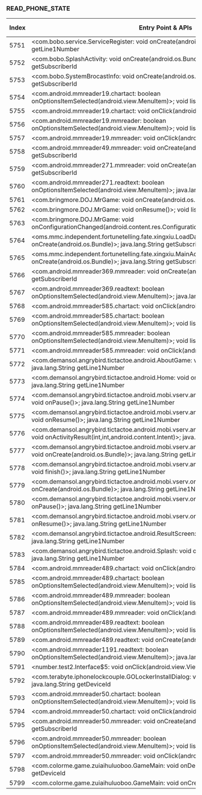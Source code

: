### READ_PHONE_STATE
| Index | Entry Point & APIs | Screen shot | Resource id | Label |
| ------------- | ------------- | ------------- |-------------|-------------|
| 5751 | <com.bobo.service.ServiceRegister: void onCreate(android.os.Bundle)>; java.lang.String getLine1Number | ![](D:\COSMOS\output\py\Drebin\VirusShare_Android_20130506\VirusShare_f0c98b1c148efc3df9b8f7c8737eade8\com.bobo.service.ServiceRegister.png) |  | |
| 5752 | <com.bobo.SplashActivity: void onCreate(android.os.Bundle)>; java.lang.String getSubscriberId | ![](D:\COSMOS\output\py\Drebin\VirusShare_Android_20130506\VirusShare_f0c98b1c148efc3df9b8f7c8737eade8\com.bobo.SplashActivity.png) |  | |
| 5753 | <com.bobo.SystemBrocastInfo: void onCreate(android.os.Bundle)>; java.lang.String getSubscriberId | ![](D:\COSMOS\output\py\Drebin\VirusShare_Android_20130506\VirusShare_f0c98b1c148efc3df9b8f7c8737eade8\com.bobo.SystemBrocastInfo.png) |  | |
| 5754 | <com.android.mmreader19.chartact: boolean onOptionsItemSelected(android.view.MenuItem)>; void listen | ![](D:\COSMOS\output\py\Drebin\VirusShare_Android_20130506\VirusShare_f0e116424fa2b7e87ca0b5003572fafe\com.android.mmreader19.chartact.png) |  | |
| 5755 | <com.android.mmreader19.chartact: void onClick(android.view.View)>; void listen | ![](D:\COSMOS\output\py\Drebin\VirusShare_Android_20130506\VirusShare_f0e116424fa2b7e87ca0b5003572fafe\com.android.mmreader19.chartact.png) |  | |
| 5756 | <com.android.mmreader19.mmreader: boolean onOptionsItemSelected(android.view.MenuItem)>; void listen | ![](D:\COSMOS\output\py\Drebin\VirusShare_Android_20130506\VirusShare_f0e116424fa2b7e87ca0b5003572fafe\com.android.mmreader19.mmreader.png) |  | |
| 5757 | <com.android.mmreader19.mmreader: void onClick(android.view.View)>; void listen | ![](D:\COSMOS\output\py\Drebin\VirusShare_Android_20130506\VirusShare_f0e116424fa2b7e87ca0b5003572fafe\com.android.mmreader19.mmreader.png) |  | |
| 5758 | <com.android.mmreader49.mmreader: void onCreate(android.os.Bundle)>; java.lang.String getSubscriberId | ![](D:\COSMOS\output\py\Drebin\VirusShare_Android_20130506\VirusShare_f0e2f81f1c289ff0050d16120073c057\com.android.mmreader49.mmreader.png) |  | |
| 5759 | <com.android.mmreader271.mmreader: void onCreate(android.os.Bundle)>; java.lang.String getSubscriberId | ![](D:\COSMOS\output\py\Drebin\VirusShare_Android_20130506\VirusShare_f0e778fa391a732aa6a47eb6d1f59f0e\com.android.mmreader271.mmreader.png) |  | |
| 5760 | <com.android.mmreader271.readtext: boolean onOptionsItemSelected(android.view.MenuItem)>; java.lang.String getSubscriberId | ![](D:\COSMOS\output\py\Drebin\VirusShare_Android_20130506\VirusShare_f0e778fa391a732aa6a47eb6d1f59f0e\com.android.mmreader271.readtext.png) |  | |
| 5761 | <com.bringmore.DOJ.MrGame: void onCreate(android.os.Bundle)>; void listen | ![](D:\COSMOS\output\py\Drebin\VirusShare_Android_20130506\VirusShare_f117f5776d033d4a8ffa50631edb92e7\com.bringmore.DOJ.MrGame.png) |  | |
| 5762 | <com.bringmore.DOJ.MrGame: void onResume()>; void listen | ![](D:\COSMOS\output\py\Drebin\VirusShare_Android_20130506\VirusShare_f117f5776d033d4a8ffa50631edb92e7\com.bringmore.DOJ.MrGame.png) |  | |
| 5763 | <com.bringmore.DOJ.MrGame: void onConfigurationChanged(android.content.res.Configuration)>; java.lang.String getDeviceId | ![](D:\COSMOS\output\py\Drebin\VirusShare_Android_20130506\VirusShare_f117f5776d033d4a8ffa50631edb92e7\com.bringmore.DOJ.MrGame.png) |  | |
| 5764 | <oms.mmc.independent.fortunetelling.fate.xingxiu.LoadData: void onCreate(android.os.Bundle)>; java.lang.String getSubscriberId | ![](D:\COSMOS\output\py\Drebin\VirusShare_Android_20130506\VirusShare_f11942551c4eaf67c6a73aabaa5dbf5f\oms.mmc.independent.fortunetelling.fate.xingxiu.LoadData.png) |  | |
| 5765 | <oms.mmc.independent.fortunetelling.fate.xingxiu.MainActivity: void onCreate(android.os.Bundle)>; java.lang.String getSubscriberId | ![](D:\COSMOS\output\py\Drebin\VirusShare_Android_20130506\VirusShare_f11942551c4eaf67c6a73aabaa5dbf5f\oms.mmc.independent.fortunetelling.fate.xingxiu.MainActivity.png) |  | |
| 5766 | <com.android.mmreader369.mmreader: void onCreate(android.os.Bundle)>; java.lang.String getSubscriberId | ![](D:\COSMOS\output\py\Drebin\VirusShare_Android_20130506\VirusShare_f127e930c41664a895c735e456e0d772\com.android.mmreader369.mmreader.png) |  | |
| 5767 | <com.android.mmreader369.readtext: boolean onOptionsItemSelected(android.view.MenuItem)>; java.lang.String getSubscriberId | ![](D:\COSMOS\output\py\Drebin\VirusShare_Android_20130506\VirusShare_f127e930c41664a895c735e456e0d772\com.android.mmreader369.readtext.png) |  | |
| 5768 | <com.android.mmreader585.chartact: void onClick(android.view.View)>; void listen | ![](D:\COSMOS\output\py\Drebin\VirusShare_Android_20130506\VirusShare_f2342e0f9a2ee1efcfc0bf8fb06888aa\com.android.mmreader585.chartact.png) |  | |
| 5769 | <com.android.mmreader585.chartact: boolean onOptionsItemSelected(android.view.MenuItem)>; void listen | ![](D:\COSMOS\output\py\Drebin\VirusShare_Android_20130506\VirusShare_f2342e0f9a2ee1efcfc0bf8fb06888aa\com.android.mmreader585.chartact.png) |  | |
| 5770 | <com.android.mmreader585.mmreader: boolean onOptionsItemSelected(android.view.MenuItem)>; void listen | ![](D:\COSMOS\output\py\Drebin\VirusShare_Android_20130506\VirusShare_f2342e0f9a2ee1efcfc0bf8fb06888aa\com.android.mmreader585.mmreader.png) |  | |
| 5771 | <com.android.mmreader585.mmreader: void onClick(android.view.View)>; void listen | ![](D:\COSMOS\output\py\Drebin\VirusShare_Android_20130506\VirusShare_f2342e0f9a2ee1efcfc0bf8fb06888aa\com.android.mmreader585.mmreader.png) |  | |
| 5772 | <com.demansol.angrybird.tictactoe.android.AboutGame: void onCreate(android.os.Bundle)>; java.lang.String getLine1Number | ![](D:\COSMOS\output\py\Drebin\VirusShare_Android_20130506\VirusShare_f293113da0d909866b02e1b37c144c76\com.demansol.angrybird.tictactoe.android.AboutGame.png) |  | |
| 5773 | <com.demansol.angrybird.tictactoe.android.Home: void onCreate(android.os.Bundle)>; java.lang.String getLine1Number | ![](D:\COSMOS\output\py\Drebin\VirusShare_Android_20130506\VirusShare_f293113da0d909866b02e1b37c144c76\com.demansol.angrybird.tictactoe.android.Home.png) |  | |
| 5774 | <com.demansol.angrybird.tictactoe.android.mobi.vserv.android.appwrapper.VservAdManager: void onPause()>; java.lang.String getLine1Number | ![](D:\COSMOS\output\py\Drebin\VirusShare_Android_20130506\VirusShare_f293113da0d909866b02e1b37c144c76\com.demansol.angrybird.tictactoe.android.mobi.vserv.android.appwrapper.VservAdManager.png) |  | |
| 5775 | <com.demansol.angrybird.tictactoe.android.mobi.vserv.android.appwrapper.VservAdManager: void onResume()>; java.lang.String getLine1Number | ![](D:\COSMOS\output\py\Drebin\VirusShare_Android_20130506\VirusShare_f293113da0d909866b02e1b37c144c76\com.demansol.angrybird.tictactoe.android.mobi.vserv.android.appwrapper.VservAdManager.png) |  | |
| 5776 | <com.demansol.angrybird.tictactoe.android.mobi.vserv.android.appwrapper.VservAdManager: void onActivityResult(int,int,android.content.Intent)>; java.lang.String getLine1Number | ![](D:\COSMOS\output\py\Drebin\VirusShare_Android_20130506\VirusShare_f293113da0d909866b02e1b37c144c76\com.demansol.angrybird.tictactoe.android.mobi.vserv.android.appwrapper.VservAdManager.png) |  | |
| 5777 | <com.demansol.angrybird.tictactoe.android.mobi.vserv.android.appwrapper.VservAdManager: void onCreate(android.os.Bundle)>; java.lang.String getLine1Number | ![](D:\COSMOS\output\py\Drebin\VirusShare_Android_20130506\VirusShare_f293113da0d909866b02e1b37c144c76\com.demansol.angrybird.tictactoe.android.mobi.vserv.android.appwrapper.VservAdManager.png) |  | |
| 5778 | <com.demansol.angrybird.tictactoe.android.mobi.vserv.android.appwrapper.VservAdManager: void finish()>; java.lang.String getLine1Number | ![](D:\COSMOS\output\py\Drebin\VirusShare_Android_20130506\VirusShare_f293113da0d909866b02e1b37c144c76\com.demansol.angrybird.tictactoe.android.mobi.vserv.android.appwrapper.VservAdManager.png) |  | |
| 5779 | <com.demansol.angrybird.tictactoe.android.mobi.vserv.org.ormma.view.Browser: void onCreate(android.os.Bundle)>; java.lang.String getLine1Number | ![](D:\COSMOS\output\py\Drebin\VirusShare_Android_20130506\VirusShare_f293113da0d909866b02e1b37c144c76\com.demansol.angrybird.tictactoe.android.mobi.vserv.org.ormma.view.Browser.png) |  | |
| 5780 | <com.demansol.angrybird.tictactoe.android.mobi.vserv.org.ormma.view.Browser: void onPause()>; java.lang.String getLine1Number | ![](D:\COSMOS\output\py\Drebin\VirusShare_Android_20130506\VirusShare_f293113da0d909866b02e1b37c144c76\com.demansol.angrybird.tictactoe.android.mobi.vserv.org.ormma.view.Browser.png) |  | |
| 5781 | <com.demansol.angrybird.tictactoe.android.mobi.vserv.org.ormma.view.Browser: void onResume()>; java.lang.String getLine1Number | ![](D:\COSMOS\output\py\Drebin\VirusShare_Android_20130506\VirusShare_f293113da0d909866b02e1b37c144c76\com.demansol.angrybird.tictactoe.android.mobi.vserv.org.ormma.view.Browser.png) |  | |
| 5782 | <com.demansol.angrybird.tictactoe.android.ResultScreen: void onCreate(android.os.Bundle)>; java.lang.String getLine1Number | ![](D:\COSMOS\output\py\Drebin\VirusShare_Android_20130506\VirusShare_f293113da0d909866b02e1b37c144c76\com.demansol.angrybird.tictactoe.android.ResultScreen.png) |  | |
| 5783 | <com.demansol.angrybird.tictactoe.android.Splash: void onCreate(android.os.Bundle)>; java.lang.String getLine1Number | ![](D:\COSMOS\output\py\Drebin\VirusShare_Android_20130506\VirusShare_f293113da0d909866b02e1b37c144c76\com.demansol.angrybird.tictactoe.android.Splash.png) |  | |
| 5784 | <com.android.mmreader489.chartact: void onClick(android.view.View)>; void listen | ![](D:\COSMOS\output\py\Drebin\VirusShare_Android_20130506\VirusShare_f39a6b28e5934fd80f1c3c2430584733\com.android.mmreader489.chartact.png) |  | |
| 5785 | <com.android.mmreader489.chartact: boolean onOptionsItemSelected(android.view.MenuItem)>; void listen | ![](D:\COSMOS\output\py\Drebin\VirusShare_Android_20130506\VirusShare_f39a6b28e5934fd80f1c3c2430584733\com.android.mmreader489.chartact.png) |  | |
| 5786 | <com.android.mmreader489.mmreader: boolean onOptionsItemSelected(android.view.MenuItem)>; void listen | ![](D:\COSMOS\output\py\Drebin\VirusShare_Android_20130506\VirusShare_f39a6b28e5934fd80f1c3c2430584733\com.android.mmreader489.mmreader.png) |  | |
| 5787 | <com.android.mmreader489.mmreader: void onClick(android.view.View)>; void listen | ![](D:\COSMOS\output\py\Drebin\VirusShare_Android_20130506\VirusShare_f39a6b28e5934fd80f1c3c2430584733\com.android.mmreader489.mmreader.png) |  | |
| 5788 | <com.android.mmreader489.readtext: boolean onOptionsItemSelected(android.view.MenuItem)>; void listen | ![](D:\COSMOS\output\py\Drebin\VirusShare_Android_20130506\VirusShare_f39a6b28e5934fd80f1c3c2430584733\com.android.mmreader489.readtext.png) |  | |
| 5789 | <com.android.mmreader489.readtext: void onCreate(android.os.Bundle)>; void listen | ![](D:\COSMOS\output\py\Drebin\VirusShare_Android_20130506\VirusShare_f39a6b28e5934fd80f1c3c2430584733\com.android.mmreader489.readtext.png) |  | |
| 5790 | <com.android.mmreader1191.readtext: boolean onOptionsItemSelected(android.view.MenuItem)>; java.lang.String getSubscriberId | ![](D:\COSMOS\output\py\Drebin\VirusShare_Android_20130506\VirusShare_f3d89205c4dd82004643ac5cc518581d\com.android.mmreader1191.readtext.png) |  | |
| 5791 | <number.test2.Interface$5: void onClick(android.view.View)>; java.lang.String getDeviceId | ![](D:\COSMOS\output\py\Drebin\VirusShare_Android_20130506\VirusShare_f40deebbbd15a0fdcab0857b59d63f1a\number.test2.Interface.png) |  | |
| 5792 | <com.terabyte.iphonelockcouple.GOLockerInstallDialog: void onCreate(android.os.Bundle)>; java.lang.String getDeviceId | ![](D:\COSMOS\output\py\Drebin\VirusShare_Android_20130506\VirusShare_f48990fbd529f35e18c414cf5c6d8bb4\com.terabyte.iphonelockcouple.GOLockerInstallDialog.png) |  | |
| 5793 | <com.android.mmreader50.chartact: boolean onOptionsItemSelected(android.view.MenuItem)>; void listen | ![](D:\COSMOS\output\py\Drebin\VirusShare_Android_20130506\VirusShare_f4b348fab66785c31a6580c549641375\com.android.mmreader50.chartact.png) |  | |
| 5794 | <com.android.mmreader50.chartact: void onClick(android.view.View)>; void listen | ![](D:\COSMOS\output\py\Drebin\VirusShare_Android_20130506\VirusShare_f4b348fab66785c31a6580c549641375\com.android.mmreader50.chartact.png) |  | |
| 5795 | <com.android.mmreader50.mmreader: void onCreate(android.os.Bundle)>; java.lang.String getSubscriberId | ![](D:\COSMOS\output\py\Drebin\VirusShare_Android_20130506\VirusShare_f4b348fab66785c31a6580c549641375\com.android.mmreader50.mmreader.png) |  | |
| 5796 | <com.android.mmreader50.mmreader: boolean onOptionsItemSelected(android.view.MenuItem)>; void listen | ![](D:\COSMOS\output\py\Drebin\VirusShare_Android_20130506\VirusShare_f4b348fab66785c31a6580c549641375\com.android.mmreader50.mmreader.png) |  | |
| 5797 | <com.android.mmreader50.mmreader: void onClick(android.view.View)>; void listen | ![](D:\COSMOS\output\py\Drebin\VirusShare_Android_20130506\VirusShare_f4b348fab66785c31a6580c549641375\com.android.mmreader50.mmreader.png) |  | |
| 5798 | <com.colorme.game.zuiaihuluoboo.GameMain: void onDestroy()>; java.lang.String getDeviceId | ![](D:\COSMOS\output\py\Drebin\VirusShare_Android_20130506\VirusShare_f4bbdfb4edf87acb3b4a31b883fb12a4\com.colorme.game.zuiaihuluoboo.GameMain.png) |  | |
| 5799 | <com.colorme.game.zuiaihuluoboo.GameMain: void onCreate(android.os.Bundle)>; void listen | ![](D:\COSMOS\output\py\Drebin\VirusShare_Android_20130506\VirusShare_f4bbdfb4edf87acb3b4a31b883fb12a4\com.colorme.game.zuiaihuluoboo.GameMain.png) |  | |
